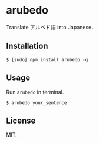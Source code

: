 # arubedo

Translate アルベド語 into Japanese.

## Installation
```
$ [sudo] npm install arubedo -g
```

## Usage
Run `arubedo` in terminal.
```
$ arubedo your_sentence
```

## License
MIT.

